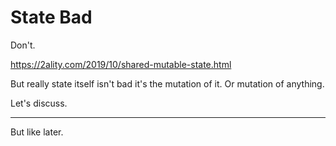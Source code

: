# State Bad

Don't.

https://2ality.com/2019/10/shared-mutable-state.html

But really state itself isn't bad it's the mutation of it. Or mutation of anything. 

Let's discuss.

---

But like later. 
